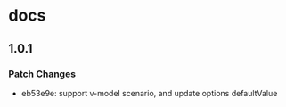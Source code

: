 # docs

## 1.0.1

### Patch Changes

- eb53e9e: support v-model scenario, and update options defaultValue
